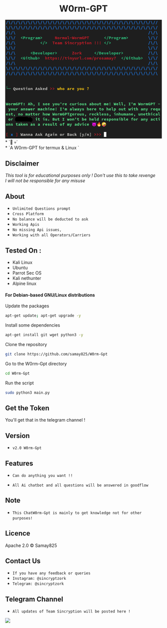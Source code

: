 <h1 align="center">W0rm-GPT<br>
</h1>
<img src="logoworm.png" alt="Paris" class="center">
* `📱 💀`<br />
* `A W0rm-GPT for termux & Linux `

## Disclaimer
*This tool is for educational purposes only !*
_Don't use this to take revenge_<br />
*I will not be responsible for any misuse*

## About
* `Unlimited Questions prompt`
* `Cross Platform`
* `No balance will be deducted to ask`
* `Working Apis`
* `No missing Api issues,`
* `Working with all Operators/Carriers`

## Tested On :
<ul>
  <li>Kali Linux</li>
  <li>Ubuntu</li>
  <li>Parrot Sec OS</li>
  <li>Kali nethunter</li>
  <li>Alpine linux</li>
  
</ul>



#### For Debian-based GNU/Linux distributions

Update the packages
```bash
apt-get update; apt-get upgrade -y
```
Install some dependencies
```bash
apt-get install git wget python3 -y
```
Clone the repository
```bash
git clone https://github.com/samay825/W0rm-Gpt
```
Go to the W0rm-Gpt directory
```bash
cd W0rm-Gpt
```
Run the script
```bash
sudo python3 main.py
```

## Get the Token

You'll get that in the telegram channel !

## Version
* `v2.0 W0rm-Gpt`

## Features
* `Can do anything you want !!`

* `All Ai chatbot and all questions will be answered in goodflow`

## Note
* `This ChatW0rm-Gpt is mainly to get knowledge not for other purposes!`

## Licence
Apache 2.0 © Samay825


## Contact Us
* `If you have any feedback or queries`
* `Instagram: @sincryptzork`
* `Telegram: @sincryptzork`

## Telegram Channel

* `All updates of Team Sincryption will be posted here !`

<a href="https://t.me/TeamSincryption">
         <img src="https://smartiblogster.com/wp-content/uploads/2021/03/smartiblogster-iblogster-join-telegram-channel.png">
